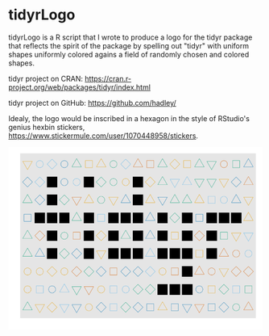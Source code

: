 # tidyrLogo

tidyrLogo is a R script that I wrote to produce a logo for the tidyr package that reflects the spirit of the package by spelling out "tidyr" with uniform shapes uniformly colored agains a field of randomly chosen and colored shapes.

tidyr project on CRAN: https://cran.r-project.org/web/packages/tidyr/index.html

tidyr project on GitHub: https://github.com/hadley/

Idealy, the logo would be inscribed in a hexagon in the style of RStudio's genius hexbin stickers, https://www.stickermule.com/user/1070448958/stickers.

![Alt text](https://github.com/tpasinet/tidyrLogo/blob/master/tidyrLogo.png "The tidyr logo")
